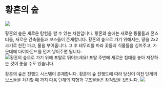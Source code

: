 # 황혼의 숲

![](main.png)

황혼의 숲은 새로운 탐험을 할 수 있는 차원입니다. 황혼의 숲에는 새로운 동물들과 몬스터들, 새로운 건축물들과 보스들이 존재합니다.
황혼의 숲으로 가기 위해서는, 땅을 2x2 크기로 한칸 파고, 물을 부어줍니다. 그 후 테두리를 따라 꽃들과 식물들을 심어주고, 가운데에 다이아몬드를 던져 넣어주면 됩니다.
![황혼의 숲으로 가기 위해 포탈로 뛰어드세요!](portal.png)
포탈 주변에 새로운 침대를 놓아 저장하는 것이 좋을 수도 있습니다.

황혼의 숲은 진행도 시스템이 존재합니다. 황혼의 숲 진행도에 따라 당신이 이전 단계의 보스들을 처치할 때 까지 다음 단계의 지형과 구조물들은 잠겨있을 것입니다.
![](/bosses/starter/lich_locked.png)